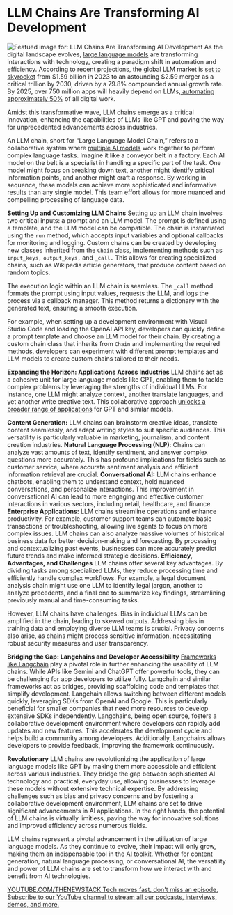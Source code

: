 # LLM Chains Are Transforming AI Development
![Featued image for: LLM Chains Are Transforming AI Development](https://cdn.thenewstack.io/media/2024/07/ceecd9da-chain-4140780_1280-1024x750.jpg)
As the digital landscape evolves, [large language models](https://thenewstack.io/llm/) are transforming interactions with technology, creating a paradigm shift in automation and efficiency. According to recent projections, the global LLM market is [set to skyrocket](https://springsapps.com/knowledge/large-language-model-statistics-and-numbers-2024) from $1.59 billion in 2023 to an astounding $2.59 merger as a critical trillion by 2030, driven by a 79.8% compounded annual growth rate. By 2025, over 750 million apps will heavily depend on LLMs,[ automating approximately 50%](https://thenewstack.io/why-large-language-models-wont-replace-human-coders/) of all digital work.

Amidst this transformative wave, LLM chains emerge as a critical innovation, enhancing the capabilities of LLMs like GPT and paving the way for unprecedented advancements across industries.

An LLM chain, short for “Large Language Model Chain,” refers to a collaborative system where [multiple AI models](https://thenewstack.io/top-5-large-language-models-and-how-to-use-them-effectively/) work together to perform complex language tasks. Imagine it like a conveyor belt in a factory. Each AI model on the belt is a specialist in handling a specific part of the task. One model might focus on breaking down text, another might identify critical information points, and another might craft a response. By working in sequence, these models can achieve more sophisticated and informative results than any single model. This team effort allows for more nuanced and compelling processing of language data.

**Setting Up and Customizing LLM Chains**
Setting up an LLM chain involves two critical inputs: a prompt and an LLM model. The prompt is defined using a template, and the LLM model can be compatible. The chain is instantiated using the `run`
method, which accepts input variables and optional callbacks for monitoring and logging. Custom chains can be created by developing new classes inherited from the `Chain`
class, implementing methods such as `input_keys,`
`output_keys,`
and `_call.`
This allows for creating specialized chains, such as Wikipedia article generators, that produce content based on random topics.

The execution logic within an LLM chain is seamless. The `_call`
method formats the prompt using input values, requests the LLM, and logs the process via a callback manager. This method returns a dictionary with the generated text, ensuring a smooth execution.

For example, when setting up a development environment with Visual Studio Code and loading the OpenAI API key, developers can quickly define a prompt template and choose an LLM model for their chain. By creating a custom chain class that inherits from `Chain`
and implementing the required methods, developers can experiment with different prompt templates and LLM models to create custom chains tailored to their needs.

**Expanding the Horizon: Applications Across Industries**
LLM chains act as a cohesive unit for large language models like GPT, enabling them to tackle complex problems by leveraging the strengths of individual LLMs. For instance, one LLM might analyze context, another translate languages, and yet another write creative text. This collaborative approach [unlocks a broader range of applications](https://ai.plainenglish.io/understanding-the-llm-chain-revolutionizing-language-models-e87bb185fbf6) for GPT and similar models.

**Content Generation:** LLM chains can brainstorm creative ideas, translate content seamlessly, and adapt writing styles to suit specific audiences. This versatility is particularly valuable in marketing, journalism, and content creation industries.
**Natural Language Processing (NLP)**: Chains can analyze vast amounts of text, identify sentiment, and answer complex questions more accurately. This has profound implications for fields such as customer service, where accurate sentiment analysis and efficient information retrieval are crucial.
**Conversational AI:** LLM chains enhance chatbots, enabling them to understand context, hold nuanced conversations, and personalize interactions. This improvement in conversational AI can lead to more engaging and effective customer interactions in various sectors, including retail, healthcare, and finance.
**Enterprise Applications:** LLM chains streamline operations and enhance productivity. For example, customer support teams can automate basic transactions or troubleshooting, allowing live agents to focus on more complex issues. LLM chains can also analyze massive volumes of historical business data for better decision-making and forecasting. By processing and contextualizing past events, businesses can more accurately predict future trends and make informed strategic decisions.
**Efficiency, Advantages, and Challenges**
LLM chains offer several key advantages. By dividing tasks among specialized LLMs, they reduce processing time and efficiently handle complex workflows. For example, a legal document analysis chain might use one LLM to identify legal jargon, another to analyze precedents, and a final one to summarize key findings, streamlining previously manual and time-consuming tasks.

However, LLM chains have challenges. Bias in individual LLMs can be amplified in the chain, leading to skewed outputs. Addressing bias in training data and employing diverse LLM teams is crucial. Privacy concerns also arise, as chains might process sensitive information, necessitating robust security measures and user transparency.

**Bridging the Gap: Langchains and Developer Accessibility**
[Frameworks like Langchain](https://aws.amazon.com/what-is/langchain/#:~:text=LangChain%20is%20an%20open%20source,large%20language%20models%20(LLMs).) play a pivotal role in further enhancing the usability of LLM chains. While APIs like Gemini and ChatGPT offer powerful tools, they can be challenging for app developers to utilize fully. Langchain and similar frameworks act as bridges, providing scaffolding code and templates that simplify development. Langchain allows switching between different models quickly, leveraging SDKs from OpenAI and Google. This is particularly beneficial for smaller companies that need more resources to develop extensive SDKs independently.
Langchains, being open source, fosters a collaborative development environment where developers can rapidly add updates and new features. This accelerates the development cycle and helps build a community among developers. Additionally, Langchains allows developers to provide feedback, improving the framework continuously.

**Revolutionary**
LLM chains are revolutionizing the application of large language models like GPT by making them more accessible and efficient across various industries. They bridge the gap between sophisticated AI technology and practical, everyday use, allowing businesses to leverage these models without extensive technical expertise. By addressing challenges such as bias and privacy concerns and by fostering a collaborative development environment, LLM chains are set to drive significant advancements in AI applications. In the right hands, the potential of LLM chains is virtually limitless, paving the way for innovative solutions and improved efficiency across numerous fields.

LLM chains represent a pivotal advancement in the utilization of large language models. As they continue to evolve, their impact will only grow, making them an indispensable tool in the AI toolkit. Whether for content generation, natural language processing, or conversational AI, the versatility and power of LLM chains are set to transform how we interact with and benefit from AI technologies.

[
YOUTUBE.COM/THENEWSTACK
Tech moves fast, don't miss an episode. Subscribe to our YouTube
channel to stream all our podcasts, interviews, demos, and more.
](https://youtube.com/thenewstack?sub_confirmation=1)